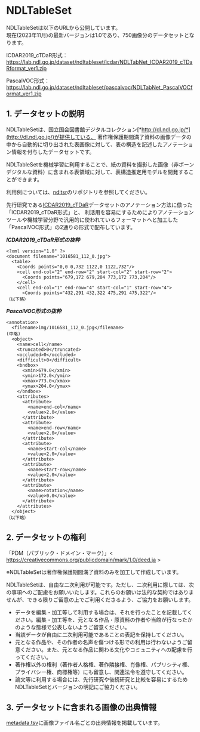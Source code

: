 # NDLTableSet

NDLTableSetは以下のURLから公開しています。<br/>
現在(2023年11月)の最新バージョンは1.0であり、750画像分のデータセットとなります。<br/>

ICDAR2019_cTDaR形式：
https://lab.ndl.go.jp/dataset/ndltableset/icdar/NDLTabNet_ICDAR2019_cTDaRformat_ver1.zip

PascalVOC形式：
https://lab.ndl.go.jp/dataset/ndltableset/pascalvoc/NDLTabNet_PascalVOCformat_ver1.zip


## 1. データセットの説明

NDLTableSetは、国立国会図書館デジタルコレクション[*http://dl.ndl.go.jp/*](http://dl.ndl.go.jp/)が提供している、
著作権保護期間満了資料の画像データの中から自動的に切り出された表画像に対して、表の構造を記述したアノテーション情報を付与したデータセットです。

NDLTableSetを機械学習に利用することで、紙の資料を撮影した画像（非ボーンデジタルな資料）に含まれる表領域に対して、表構造推定用モデルを開発することができます。

利用例については、[ndltsr](https://github.com/ndl-lab/ndltsr)のリポジトリを参照してください。

先行研究である[ICDAR2019_cTDaR](https://github.com/cndplab-founder/ICDAR2019_cTDaR)データセットのアノテーション方法に倣った「ICDAR2019_cTDaR形式」と、
利活用を容易にするためによりアノテーションツールや機械学習分野で汎用的に使われているフォーマットへと加工した「PascalVOC形式」の2通りの形式で配布しています。

***ICDAR2019_cTDaR形式の抜粋***
```
<?xml version="1.0" ?>
<document filename="1016581_112_0.jpg">
  <table>
    <Coords points="0,0 0,732 1122,0 1122,732"/>
    <cell end-col="2" end-row="2" start-col="2" start-row="2">
      <Coords points="679,172 679,204 773,172 773,204"/>
    </cell>
    <cell end-col="1" end-row="4" start-col="1" start-row="4">
      <Coords points="432,291 432,322 475,291 475,322"/>
（以下略）
```
***PascalVOC形式の抜粋***
```
<annotation>
  <filename>img/1016581_112_0.jpg</filename>
(中略)
  <object>
    <name>cell</name>
    <truncated>0</truncated>
    <occluded>0</occluded>
    <difficult>0</difficult>
    <bndbox>
      <xmin>679.0</xmin>
      <ymin>172.0</ymin>
      <xmax>773.0</xmax>
      <ymax>204.0</ymax>
    </bndbox>
    <attributes>
      <attribute>
        <name>end-col</name>
        <value>2.0</value>
      </attribute>
      <attribute>
        <name>end-row</name>
        <value>2.0</value>
      </attribute>
      <attribute>
        <name>start-col</name>
        <value>2.0</value>
      </attribute>
      <attribute>
        <name>start-row</name>
        <value>2.0</value>
      </attribute>
      <attribute>
        <name>rotation</name>
        <value>0.0</value>
      </attribute>
    </attributes>
  </object>
（以下略）
```
## 2. データセットの権利
「PDM（パブリック・ドメイン・マーク）」&lt; https://creativecommons.org/publicdomain/mark/1.0/deed.ja &gt;

※NDLTableSetは著作権保護期間満了資料のみを加工して作成しています。

NDLTableSetは、自由な二次利用が可能です。ただし、二次利用に際しては、次の事項へのご配慮をお願いいたします。これらのお願いは法的な契約ではありませんが、できる限りご留意の上でご利用くださるよう、ご協力をお願いします。

- データを編集・加工等して利用する場合は、それを行ったことを記載してください。編集・加工等を、元となる作品・原資料の作者や当館が行なったかのような態様で公表しないようご留意ください。
- 当該データが自由に二次利用可能であることの表記を保持してください。
- 元となる作品や、その作者の名声を傷つける形での利用は行わないようご留意ください。また、元となる作品に関わる文化やコミュニティへの配慮を行ってください。
- 著作権以外の権利（著作者人格権、著作隣接権、肖像権、パブリシティ権、プライバシー権、商標権等）にも留意し、関連法令を遵守してください。
- 論文等に利用する場合には、先行研究や後続研究と比較を容易にするためNDLTableSetとバージョンの明記にご協力ください。

## 3. データセットに含まれる画像の出典情報
[metadata.tsv](./metadata.tsv)に画像ファイル名ごとの出典情報を掲載しています。

